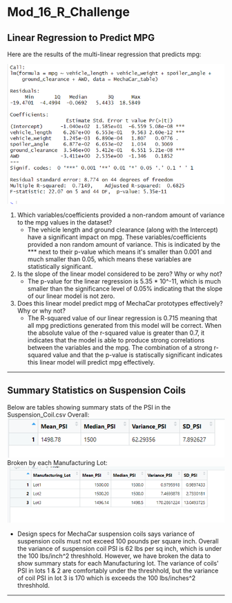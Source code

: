 # Mod_16_R_Challenge

## Linear Regression to Predict MPG
Here are the results of the multi-linear regression that predicts mpg:

![Deliverable_1_Linear_Reg.png](https://github.com/tylerwe19/Mod_16_R_Challenge/blob/main/Deliverable_1_Linear_Reg.PNG)


 1. Which variables/coefficients provided a non-random amount of variance to the mpg values in the dataset?
    * The vehicle length and ground clearance (along with the Intercept) have a significant impact on mpg. These variables/coefficients provided a non random amount of variance. This is indicated by the *** next to their p-value which means it's smaller than 0.001 and much smaller than 0.05, which means these variables are statistically significant. 
 2. Is the slope of the linear model considered to be zero? Why or why not?
    * The p-value for the linear regression is 5.35 * 10^-11, which is much smaller than the significance level of 0.05% indicating that the slope of our linear model is not zero.
 3. Does this linear model predict mpg of MechaCar prototypes effectively? Why or why not?
    * The R-squared value of our linear regression is 0.715 meaning that all mpg predictions generated from this model will be correct. When the absolute value of the r-squared value is greater than 0.7, it indicates that the model is able to produce strong correlations between the variables and the mpg. The combination of a strong r-squared value and that the p-value is statiscally significant indicates this linear model will predict mpg effectively.
 --- 
 
 ## Summary Statistics on Suspension Coils
 Below are tables showing summary stats of the PSI in the Suspension_Coil.csv
 Overall:
![Deliverable_2_total_summary.png](https://github.com/tylerwe19/Mod_16_R_Challenge/blob/main/Deliverable_2_total_summary.PNG)
 Broken by each Manufacturing Lot:
![Deliverable_2_lot_summary.png](https://github.com/tylerwe19/Mod_16_R_Challenge/blob/main/Deliverable_2_lot_summary.PNG)

 * Design specs for MechaCar suspension coils says variance of suspension coils must not exceed 100 pounds per square inch. Overall the variance of suspension coil PSI is 62 lbs per sq inch, which is under the 100 lbs/inch^2 threshhold. However, we have broken the data to show summary stats for each Manufacturing lot. The variance of coils' PSI in lots 1 & 2 are comfortably under the threshhold, but the variance of coil PSI in lot 3 is 170 which is exceeds the 100 lbs/inches^2 threshhold. 
 --- 
 
 
